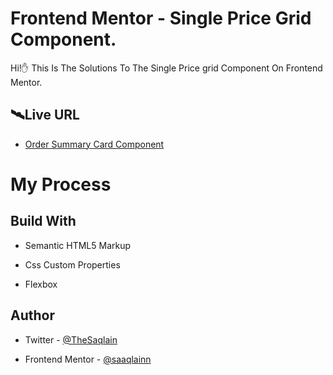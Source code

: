 # Frontend Mentor - Single Price Grid Component.

Hi!✋ This Is The Solutions To The Single Price grid Component On Frontend Mentor.

## 🛰Live URL

 - [ Order Summary Card Component](https://saaqlainn.github.io/FrontEnd-Tasks/Order%20summary%20Card)


# My Process

## Build With

- Semantic HTML5 Markup

- Css Custom Properties

- Flexbox


## Author

- Twitter - [@TheSaqlain](https://twitter.com/TheSaqlain)

- Frontend Mentor - [@saaqlainn](https://www.frontendmentor.io/home)

